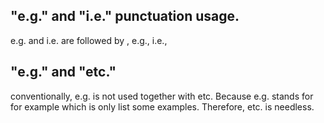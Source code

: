 ## "e.g." and "i.e." punctuation usage.
e.g. and i.e. are followed by ,
e.g., i.e.,

## "e.g." and "etc."
conventionally, e.g. is not used together with etc. Because e.g. stands for for example which is only list some examples. Therefore, etc. is needless.
